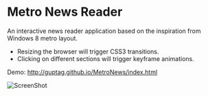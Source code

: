 <h1>Metro News Reader</h1>

<p>An interactive news reader application based on the inspiration from Windows 8 metro layout.</p>

<ul>
	<li>Resizing the browser will trigger CSS3 transitions.</li>
	<li>Clicking on different sections will trigger keyframe animations.</li>
</ul>

<p>
 Demo: <a href="http://guptag.github.io/MetroNews/index.html" target="_blank">http://guptag.github.io/MetroNews/index.html</a>
</p>

![ScreenShot](https://raw.github.com/guptag/MetroNews/master/wireframe/Content/metronews.png)
